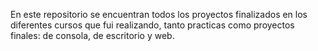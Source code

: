 En este repositorio se encuentran todos los proyectos finalizados en los diferentes cursos que fui realizando, tanto practicas como proyectos finales: de consola, de escritorio y web.
